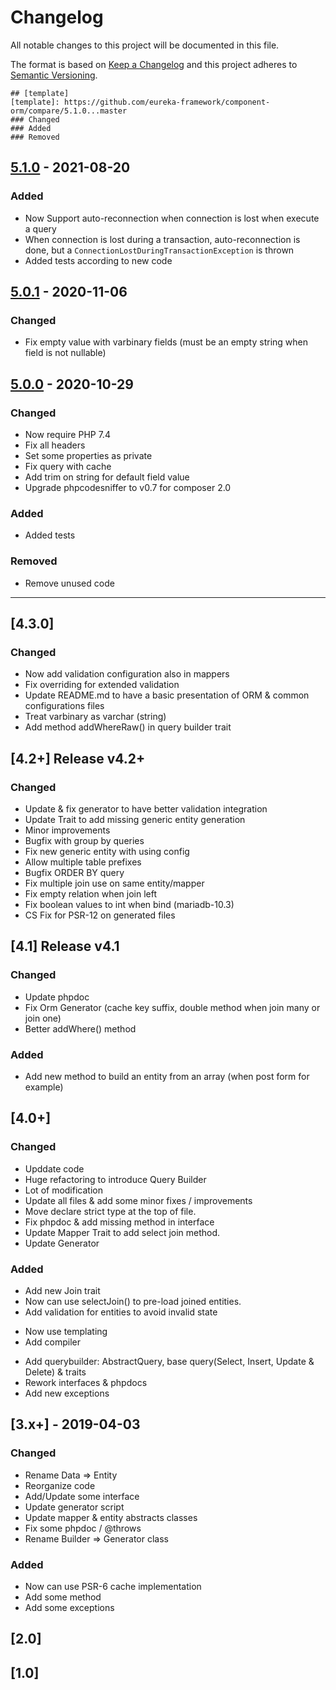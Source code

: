 # Changelog
All notable changes to this project will be documented in this file.

The format is based on [Keep a Changelog](http://keepachangelog.com/en/1.0.0/)
and this project adheres to [Semantic Versioning](http://semver.org/spec/v2.0.0.html).

```
## [template]
[template]: https://github.com/eureka-framework/component-orm/compare/5.1.0...master
### Changed
### Added
### Removed
```



## [5.1.0] - 2021-08-20
[5.1.0]: https://github.com/eureka-framework/component-orm/compare/5.0.1...5.1.0
### Added
 * Now Support auto-reconnection when connection is lost when execute a query
 * When connection is lost during a transaction, auto-reconnection is done, but a 
   `ConnectionLostDuringTransactionException` is thrown
 * Added tests according to new code

## [5.0.1] - 2020-11-06
[5.0.1]: https://github.com/eureka-framework/component-orm/compare/5.0.0...5.0.1
### Changed
 * Fix empty value with varbinary fields (must be an empty string when field is not nullable)

## [5.0.0] - 2020-10-29
[5.0.0]: https://github.com/eureka-framework/component-orm/compare/4.3.0...5.0.0
### Changed
 * Now require PHP 7.4
 * Fix all headers
 * Set some properties as private
 * Fix query with cache
 * Add trim on string for default field value
 * Upgrade phpcodesniffer to v0.7 for composer 2.0
### Added
 * Added tests
### Removed
 * Remove unused code

---

## [4.3.0]
### Changed
 * Now add validation configuration also in mappers
 * Fix overriding for extended validation
 * Update README.md to have a basic presentation of ORM & common configurations files
 * Treat varbinary as varchar (string)
 * Add method addWhereRaw() in query builder trait

## [4.2+] Release v4.2+
### Changed
  * Update & fix generator to have better validation integration
  * Update Trait to add missing generic entity generation
  * Minor improvements
  * Bugfix with group by queries
  * Fix new generic entity with using config
  * Allow multiple table prefixes
  * Bugfix ORDER BY query
  * Fix multiple join use on same entity/mapper
  * Fix empty relation when join left
  * Fix boolean values to int when bind (mariadb-10.3)
  * CS Fix for PSR-12 on generated files

## [4.1] Release v4.1
### Changed
 * Update phpdoc
 * Fix Orm Generator (cache key suffix, double method when join many or join one)
 * Better addWhere() method
### Added
 * Add new method to build an entity from an array (when post form for example)
 
 
## [4.0+]
### Changed
 * Upddate code
 * Huge refactoring to introduce Query Builder
 * Lot of modification
 * Update all files & add some minor fixes / improvements
 * Move declare strict type at the top of file.
 * Fix phpdoc & add missing method in interface
 * Update Mapper Trait to add select join method.
 * Update Generator
### Added
 * Add new Join trait
 * Now can use selectJoin() to pre-load joined entities.
 * Add validation for entities to avoid invalid state
  - Now use templating
  - Add compiler
 * Add querybuilder: AbstractQuery, base query(Select, Insert, Update & Delete) & traits
 * Rework interfaces & phpdocs
 * Add new exceptions

## [3.x+] - 2019-04-03
### Changed
 * Rename Data => Entity
 * Reorganize code
 * Add/Update some interface
 * Update generator script
 * Update mapper & entity abstracts classes
 * Fix some phpdoc / @throws
 * Rename Builder => Generator class
### Added
 * Now can use PSR-6 cache implementation
 * Add some method
 * Add some exceptions
 
## [2.0]

## [1.0]
